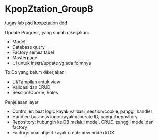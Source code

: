 # KpopZtation_GroupB
tugas lab psd kpopztation ddd

Update Progress, yang sudah dikerjakan:
- Model
- Database query
- Factory semua tabel
- Masterpage
- UI untuk insert/update yg ada formnya

To Do yang belum dikerjakan:
- UI/Tampilan untuk view
- Validasi dan CRUD
- Session/Cookie, Roles

Penjelasan layer:
- Controller: buat logic kayak validasi, session/cookie, panggil handler
- Handler: business logic kayak generate ID, panggil repository
- Repository: hubungin ke DB melalui model, CRUD, panggil model dan factory
- Factory: buat object kayak create new node di DS
